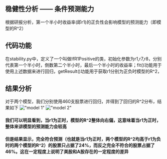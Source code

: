 ## 稳健性分析 —— 条件预测能力
  根据研报分析，第一个半小时收益率(即r1)的正负性会影响模型的预测能力（即模型的R^2）
## 代码功能
  在stability.py中，定义了一个叫做IfR1Positive的类，初始化参数为r1,r7,r8，分别代表第一个半小时，倒数第二个半小时，最后一个半小时的收益率；fit()功能用于使用上述数据来进行回归，getResult()功能用于获取r1分别为正负时模型的R^2，




## 结果分析
对于两个模型，我们分别使用460支股票进行回归，并得到了回归的R^2分布，结果如下
!["model 1"](https://github.com/shirz22/FBDQAMidTermWork/blob/main/StabilityVerification/model1.png)
!["model 2"](https://github.com/shirz22/FBDQAMidTermWork/blob/main/StabilityVerification/model2.png)
#### 我们可以明显看到，当r1为正时，模型的R^2整体向右偏，这意味着当r1为正时，整体来讲模型的预测能力会较高
#### 但是结果显示，完全符合预测（也就是当r1为正时，两个模型的R^2均高于r1为负时的两个模型的R^2）的股票只占据了24%，而反之完全不符合的股票占据了46%。这在一定程度上说明了美股和A股存在的一定程度的差异
